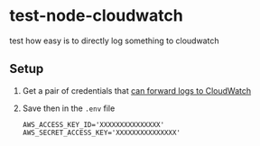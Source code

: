 # test-node-cloudwatch  
test how easy is to directly log something to cloudwatch

## Setup  

1. Get a pair of credentials that [can forward logs to CloudWatch](https://www.tddapps.com/2016/07/01/configure-AWS-cloudwatch-for-log-forwarders/)  

2. Save then in the `.env` file  

    ```
    AWS_ACCESS_KEY_ID='XXXXXXXXXXXXXXX'
    AWS_SECRET_ACCESS_KEY='XXXXXXXXXXXXXXX'
    ```
